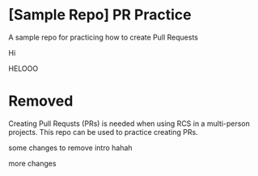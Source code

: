# [Sample Repo] PR Practice
A sample repo for practicing how to create Pull Requests

Hi

HELOOO

# Removed
Creating Pull Requsts (PRs) is needed when using RCS in a multi-person projects.
This repo can be used to practice creating PRs.

some changes to remove intro
hahah

more changes
